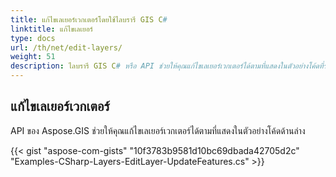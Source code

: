 ```yaml
---
title: แก้ไขเลเยอร์เวกเตอร์โดยใช้ไลบรารี GIS C#
linktitle: แก้ไขเลเยอร์
type: docs
url: /th/net/edit-layers/
weight: 51
description: ไลบรารี GIS C# หรือ API ช่วยให้คุณแก้ไขเลเยอร์เวกเตอร์ได้ตามที่แสดงในตัวอย่างโค้ดที่ระบุไว้ในบทความนี้
---
```


## **แก้ไขเลเยอร์เวกเตอร์**
API ของ Aspose.GIS ช่วยให้คุณแก้ไขเลเยอร์เวกเตอร์ได้ตามที่แสดงในตัวอย่างโค้ดด้านล่าง

{{< gist "aspose-com-gists" "10f3783b9581d10bc69dbada42705d2c" "Examples-CSharp-Layers-EditLayer-UpdateFeatures.cs" >}}
